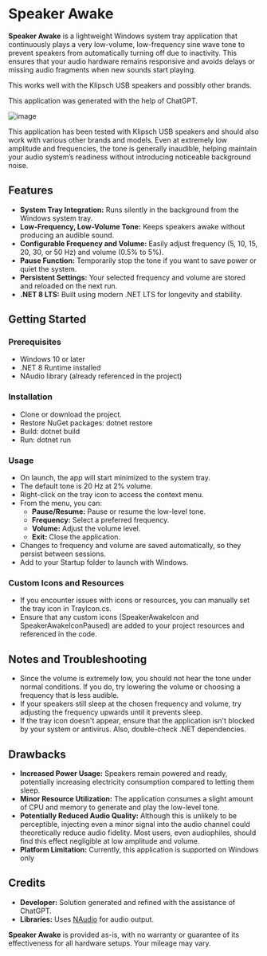 # Speaker Awake

**Speaker Awake** is a lightweight Windows system tray application that continuously plays a very low-volume, low-frequency sine wave tone to prevent speakers from automatically turning off due to inactivity. This ensures that your audio hardware remains responsive and avoids delays or missing audio fragments when new sounds start playing.

This works well with the Klipsch USB speakers and possibly other brands.

This application was generated with the help of ChatGPT.

![image](https://github.com/user-attachments/assets/a2b3feed-eeb8-4bdb-aec7-32e392904518)

This application has been tested with Klipsch USB speakers and should also work with various other brands and models. Even at extremely low amplitude and frequencies, the tone is generally inaudible, helping maintain your audio system’s readiness without introducing noticeable background noise.

## Features

 - **System Tray Integration:** Runs silently in the background from the Windows system tray.
 - **Low-Frequency, Low-Volume Tone:** Keeps speakers awake without producing an audible sound.
 - **Configurable Frequency and Volume:** Easily adjust frequency (5, 10, 15, 20, 30, or 50 Hz) and volume (0.5% to 5%).
 - **Pause Function:** Temporarily stop the tone if you want to save power or quiet the system.
 - **Persistent Settings:** Your selected frequency and volume are stored and reloaded on the next run.
 - **.NET 8 LTS:** Built using modern .NET LTS for longevity and stability.

## Getting Started

### Prerequisites

 - Windows 10 or later
 - .NET 8 Runtime installed
 - NAudio library (already referenced in the project)

### Installation

 - Clone or download the project.
 - Restore NuGet packages: dotnet restore
 - Build: dotnet build
 - Run: dotnet run

### Usage

 - On launch, the app will start minimized to the system tray.
 - The default tone is 20 Hz at 2% volume.
 - Right-click on the tray icon to access the context menu.
 - From the menu, you can:
   - **Pause/Resume:** Pause or resume the low-level tone.
   - **Frequency:** Select a preferred frequency.
   - **Volume:** Adjust the volume level.
   - **Exit:** Close the application.
 - Changes to frequency and volume are saved automatically, so they persist between sessions.
 - Add to your Startup folder to launch with Windows.

### Custom Icons and Resources

 - If you encounter issues with icons or resources, you can manually set the tray icon in TrayIcon.cs.
 - Ensure that any custom icons (SpeakerAwakeIcon and SpeakerAwakeIconPaused) are added to your project resources and referenced in the code.

## Notes and Troubleshooting

 - Since the volume is extremely low, you should not hear the tone under normal conditions. If you do, try lowering the volume or choosing a frequency that is less audible.
 - If your speakers still sleep at the chosen frequency and volume, try adjusting the frequency upwards until it prevents sleep.
 - If the tray icon doesn't appear, ensure that the application isn't blocked by your system or antivirus. Also, double-check .NET dependencies.

## Drawbacks
- **Increased Power Usage:** Speakers remain powered and ready, potentially increasing electricity consumption compared to letting them sleep.
- **Minor Resource Utilization:** The application consumes a slight amount of CPU and memory to generate and play the low-level tone.
- **Potentially Reduced Audio Quality:** Although this is unlikely to be perceptible, injecting even a minor signal into the audio channel could theoretically reduce audio fidelity. Most users, even audiophiles, should find this effect negligible at low amplitude and volume.
- **Platform Limitation:** Currently, this application is supported on Windows only

## Credits

 - **Developer:** Solution generated and refined with the assistance of ChatGPT.
 - **Libraries:** Uses [NAudio](https://github.com/naudio/NAudio) for audio output.

**Speaker Awake** is provided as-is, with no warranty or guarantee of its effectiveness for all hardware setups. Your mileage may vary.
